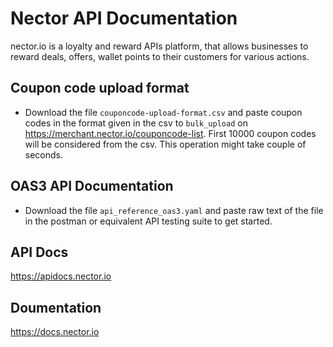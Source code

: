 # Nector API Documentation
nector.io is a loyalty and reward APIs platform, that allows businesses to reward deals, offers, wallet points to their customers for various actions.

## Coupon code upload format
- Download the file `couponcode-upload-format.csv` and paste coupon codes in the format given in the csv to `bulk_upload` on https://merchant.nector.io/couponcode-list. First 10000 coupon codes will be considered from the csv. This operation might take couple of seconds.

## OAS3 API Documentation
- Download the file `api_reference_oas3.yaml` and paste raw text of the file in the postman or equivalent API testing suite to get started.

## API Docs
https://apidocs.nector.io

## Doumentation
https://docs.nector.io
